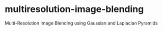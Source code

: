 # multiresolution-image-blending
Multi-Resolution Image Blending using Gaussian and Laplacian Pyramids
